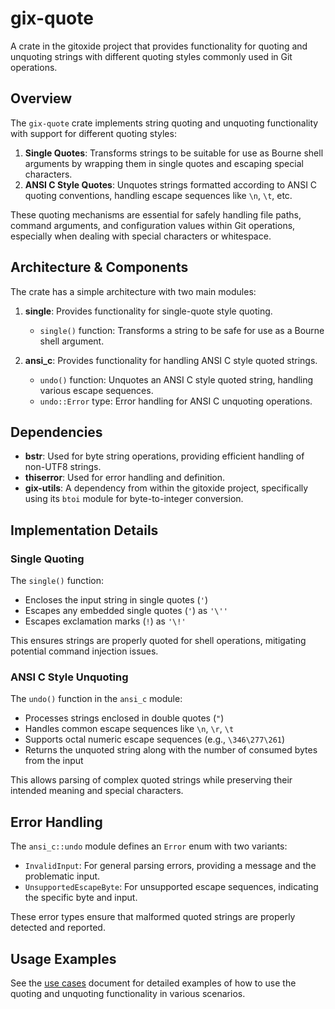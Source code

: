 # gix-quote

A crate in the gitoxide project that provides functionality for quoting and unquoting strings with different quoting styles commonly used in Git operations.

## Overview

The `gix-quote` crate implements string quoting and unquoting functionality with support for different quoting styles:

1. **Single Quotes**: Transforms strings to be suitable for use as Bourne shell arguments by wrapping them in single quotes and escaping special characters.
2. **ANSI C Style Quotes**: Unquotes strings formatted according to ANSI C quoting conventions, handling escape sequences like `\n`, `\t`, etc.

These quoting mechanisms are essential for safely handling file paths, command arguments, and configuration values within Git operations, especially when dealing with special characters or whitespace.

## Architecture & Components

The crate has a simple architecture with two main modules:

1. **single**: Provides functionality for single-quote style quoting.
   - `single()` function: Transforms a string to be safe for use as a Bourne shell argument.

2. **ansi_c**: Provides functionality for handling ANSI C style quoted strings.
   - `undo()` function: Unquotes an ANSI C style quoted string, handling various escape sequences.
   - `undo::Error` type: Error handling for ANSI C unquoting operations.

## Dependencies

- **bstr**: Used for byte string operations, providing efficient handling of non-UTF8 strings.
- **thiserror**: Used for error handling and definition.
- **gix-utils**: A dependency from within the gitoxide project, specifically using its `btoi` module for byte-to-integer conversion.

## Implementation Details

### Single Quoting

The `single()` function:
- Encloses the input string in single quotes (`'`)
- Escapes any embedded single quotes (`'`) as `'\''`
- Escapes exclamation marks (`!`) as `'\!'`

This ensures strings are properly quoted for shell operations, mitigating potential command injection issues.

### ANSI C Style Unquoting

The `undo()` function in the `ansi_c` module:
- Processes strings enclosed in double quotes (`"`)
- Handles common escape sequences like `\n`, `\r`, `\t`
- Supports octal numeric escape sequences (e.g., `\346\277\261`)
- Returns the unquoted string along with the number of consumed bytes from the input

This allows parsing of complex quoted strings while preserving their intended meaning and special characters.

## Error Handling

The `ansi_c::undo` module defines an `Error` enum with two variants:
- `InvalidInput`: For general parsing errors, providing a message and the problematic input.
- `UnsupportedEscapeByte`: For unsupported escape sequences, indicating the specific byte and input.

These error types ensure that malformed quoted strings are properly detected and reported.

## Usage Examples

See the [use cases](use_cases.md) document for detailed examples of how to use the quoting and unquoting functionality in various scenarios.